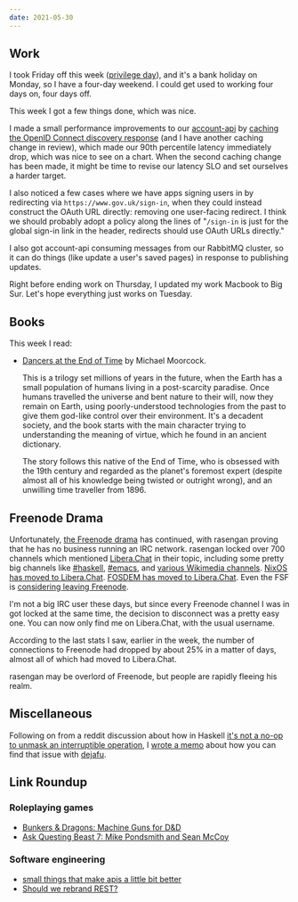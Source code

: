 ```yaml
---
date: 2021-05-30
---
```


## Work

I took Friday off this week ([privilege day][]), and it's a bank
holiday on Monday, so I have a four-day weekend.  I could get used to
working four days on, four days off.

This week I got a few things done, which was nice.

I made a small performance improvements to our [account-api][] by
[caching the OpenID Connect discovery response][] (and I have another
caching change in review), which made our 90th percentile latency
immediately drop, which was nice to see on a chart.  When the second
caching change has been made, it might be time to revise our latency
SLO and set ourselves a harder target.

I also noticed a few cases where we have apps signing users in by
redirecting via `https://www.gov.uk/sign-in`, when they could instead
construct the OAuth URL directly: removing one user-facing redirect.
I think we should probably adopt a policy along the lines of
"`/sign-in` is just for the global sign-in link in the header,
redirects should use OAuth URLs directly."

I also got account-api consuming messages from our RabbitMQ cluster,
so it can do things (like update a user's saved pages) in response to
publishing updates.

Right before ending work on Thursday, I updated my work Macbook to Big
Sur.  Let's hope everything just works on Tuesday.

[privilege day]: https://en.wikipedia.org/wiki/Privilege_day
[account-api]: https://github.com/alphagov/account-api/
[caching the OpenID Connect discovery response]: https://github.com/alphagov/account-api/pull/78

## Books

This week I read:

- [Dancers at the End of Time][] by Michael Moorcock.

  This is a trilogy set millions of years in the future, when the
  Earth has a small population of humans living in a post-scarcity
  paradise.  Once humans travelled the universe and bent nature to
  their will, now they remain on Earth, using poorly-understood
  technologies from the past to give them god-like control over their
  environment.  It's a decadent society, and the book starts with the
  main character trying to understanding the meaning of virtue, which
  he found in an ancient dictionary.

  The story follows this native of the End of Time, who is obsessed
  with the 19th century and regarded as the planet's foremost expert
  (despite almost all of his knowledge being twisted or outright
  wrong), and an unwilling time traveller from 1896.

[Dancers at the End of Time]: https://en.wikipedia.org/wiki/The_Dancers_at_the_End_of_Time#The_Dancers_at_the_End_of_Time


## Freenode Drama

Unfortunately, [the Freenode drama][] has continued, with rasengan
proving that he has no business running an IRC network.  rasengan
locked over 700 channels which mentioned [Libera.Chat][] in their
topic, including some pretty big channels like [#haskell][],
[#emacs][], and [various Wikimedia channels][].  [NixOS has moved to
Libera.Chat][]. [FOSDEM has moved to Libera.Chat][].  Even the FSF is
[considering leaving Freenode][].

I'm not a big IRC user these days, but since every Freenode channel I
was in got locked at the same time, the decision to disconnect was a
pretty easy one.  You can now only find me on Libera.Chat, with the
usual username.

According to the last stats I saw, earlier in the week, the number of
connections to Freenode had dropped by about 25% in a matter of days,
almost all of which had moved to Libera.Chat.

rasengan may be overlord of Freenode, but people are rapidly fleeing
his realm.

[the Freenode drama]: weeknotes-140.html#freenode-drama
[Libera.Chat]: https://libera.chat/
[#haskell]: https://old.reddit.com/r/haskell/comments/nl74hc/freenode_has_unilaterally_taken_over_haskell/
[#emacs]: https://www.emacswiki.org/emacs/EmacsChannel
[various Wikimedia channels]: https://meta.wikimedia.org/wiki/IRC/Migrating_to_Libera_Chat
[NixOS has moved to Libera.Chat]: https://nixos.wiki/wiki/Get_In_Touch
[FOSDEM has moved to Libera.Chat]: https://fosdem.org/2021/news/2021-05-26-libera/
[considering leaving Freenode]: https://www.fsf.org/events/community-meeting-on-the-future-of-our-irc-presence


## Miscellaneous

Following on from a reddit discussion about how in Haskell [it's not a
no-op to unmask an interruptible operation][], I [wrote a memo][]
about how you can find that issue with [dejafu][].

[it's not a no-op to unmask an interruptible operation]: https://old.reddit.com/r/haskell/comments/nntfui/its_not_a_noop_to_unmask_an_interruptible/
[wrote a memo]: restore-interruptible.html
[dejafu]: http://hackage.haskell.org/package/dejafu


## Link Roundup

### Roleplaying games

- [Bunkers & Dragons: Machine Guns for D&D](https://deadtreenoshelter.blogspot.com/2021/05/bunkers-dragons-machine-guns-for-d.html)
- [Ask Questing Beast 7: Mike Pondsmith and Sean McCoy](https://www.youtube.com/watch?v=ER8U7snhrq0)

### Software engineering

- [small things that make apis a little bit better](https://edmz.org/personal/2021/05/27/small_things_that_make_apis_a_little_bit_better.html)
- [Should we rebrand REST?](https://kieranpotts.com/rebranding-rest/)
